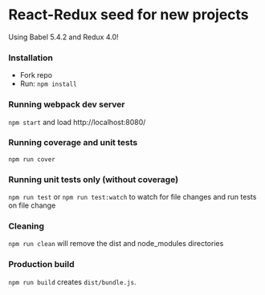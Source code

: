 # React-Redux seed for new projects
Using Babel 5.4.2 and Redux 4.0!

### Installation
- Fork repo
- Run: `npm install`

### Running webpack dev server
`npm start` and load http://localhost:8080/

### Running coverage and unit tests
`npm run cover`

### Running unit tests only (without coverage)
`npm run test`
or
`npm run test:watch` to watch for file changes and run tests on file change

### Cleaning
`npm run clean` will remove the dist and node_modules directories

### Production build
`npm run build` creates `dist/bundle.js`.
